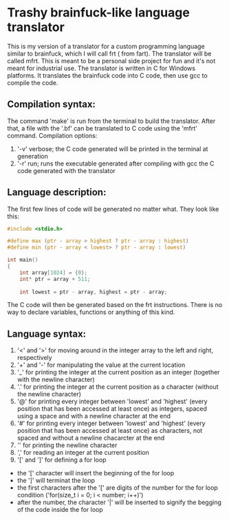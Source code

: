 # Trashy brainfuck-like language translator

This is my version of a translator for a custom programming language similar to brainfuck, which I will call frt ( from fart). The translator will be called mfrt.
This is meant to be a personal side project for fun and it's not meant for industrial use.
The translator is written in C for Windows platforms. It translates the brainfuck code into C code, then use gcc to compile the code.

## Compilation syntax:
The command 'make' is run from the terminal to build the translator. After that, a file with the '.bf' can be translated to C code using the 'mfrt' command. Compilation options:
1. '-v' verbose; the C code generated will be printed in the terminal at generation
2. '-r' run; runs the executable generated after compiling with gcc the C code generated with the translator

## Language description:
The first few lines of code will be generated no matter what. They look like this:

```C
#include <stdio.h>

#define max (ptr - array > highest ? ptr - array : highest)
#define min (ptr - array < lowest> ? ptr - array : lowest)

int main()
{
    int array[1024] = {0};
    int* ptr = array + 511;
    
    int lowest = ptr - array, highest = ptr - array;

```

The C code will then be generated based on the frt instructions. There is no way to declare variables, functions or anything of this kind.

## Language syntax:
1. '<' and '>' for moving around in the integer array to the left and right, respectively
2. '+' and '-' for manipulating the value at the current location
3. '_' for printing the integer at the current position as an integer (together with the newline character)
4. '.' for printing the integer at the current position as a character (without the newline character)
5. '@' for printing every integer between 'lowest' and 'highest' (every position that has been accessed at least once) as integers, spaced using a space and with a newline character at the end
6. '#' for printing every integer between 'lowest' and 'highest' (every position that has been accessed at least once) as characters, not spaced and without a newline chacarcter at the end
7. '\' for printing the newline character
8. ',' for reading an integer at the current position
9. '[' and ']' for defining a for loop
- the '[' character will insert the beginning of the for loop
- the ']' will terminat the loop
- the first characters after the '[' are digits of the number for the for loop condition ('for(size_t i = 0; i < number; i++)')
- after the number, the character '|' will be inserted to signify the begging of the code inside the for loop
